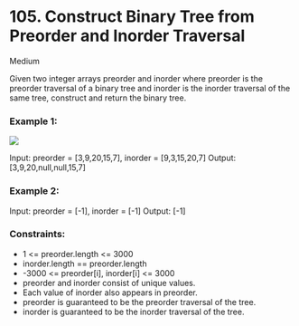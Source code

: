 # 105. Construct Binary Tree from Preorder and Inorder Traversal

Medium

Given two integer arrays preorder and inorder where preorder is the preorder traversal of a binary tree and inorder is the inorder traversal of the same tree, construct and return the binary tree.

### Example 1:

<img src="https://assets.leetcode.com/uploads/2021/02/19/tree.jpg"/>

Input: preorder = [3,9,20,15,7], inorder = [9,3,15,20,7]
Output: [3,9,20,null,null,15,7]

### Example 2:

Input: preorder = [-1], inorder = [-1]
Output: [-1]

### Constraints:

- 1 <= preorder.length <= 3000
- inorder.length == preorder.length
- -3000 <= preorder[i], inorder[i] <= 3000
- preorder and inorder consist of unique values.
- Each value of inorder also appears in preorder.
- preorder is guaranteed to be the preorder traversal of the tree.
- inorder is guaranteed to be the inorder traversal of the tree.
